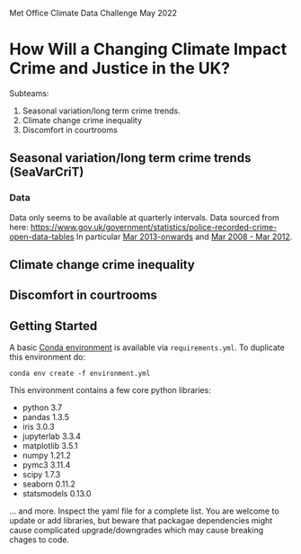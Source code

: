 Met Office Climate Data Challenge May 2022

# How Will a Changing Climate Impact Crime and Justice in the UK? 

Subteams:
1)	Seasonal variation/long term crime trends.
2)	Climate change crime inequality
3)	Discomfort in courtrooms


## Seasonal variation/long term crime trends (SeaVarCriT)

### Data
Data only seems to be available at quarterly intervals.  Data sourced from here: https://www.gov.uk/government/statistics/police-recorded-crime-open-data-tables
In particular [Mar 2013-onwards](https://assets.publishing.service.gov.uk/government/uploads/system/uploads/attachment_data/file/1070772/prc-pfa-mar2013-onwards-tables-220422.ods) and [Mar 2008 - Mar 2012](https://assets.publishing.service.gov.uk/government/uploads/system/uploads/attachment_data/file/561334/prc-pfa-mar2008-mar2012-tabs.ods).


## Climate change crime inequality


## Discomfort in courtrooms


## Getting Started

A basic [Conda environment](https://docs.conda.io/projects/conda/en/latest/user-guide/tasks/manage-environments.html#) is available via `requirements.yml`. 
To duplicate this environment do:
```shell
conda env create -f environment.yml
```
This environment contains a few core python libraries:

* python 3.7
* pandas 1.3.5
* iris 3.0.3
* jupyterlab 3.3.4
* matplotlib 3.5.1
* numpy 1.21.2
* pymc3 3.11.4
* scipy 1.7.3
* seaborn 0.11.2
* statsmodels 0.13.0

... and more. Inspect the yaml file for a complete list.  You are welcome to update or add libraries, but beware that packagae dependencies might cause complicated upgrade/downgrades which may cause breaking chages to code.
